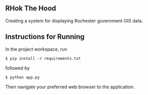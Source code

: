 ## RHok The Hood

Creating a system for displaying Rochester government GIS data.


Instructions for Running
------------------------

In the project workspace, run

    $ pip install -r requirements.txt

followed by 

    $ python app.py

Then navigate your preferred web browser to the application.

